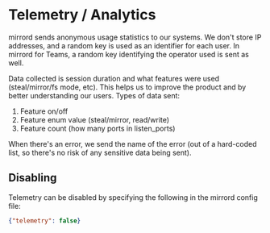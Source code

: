 # Telemetry / Analytics

mirrord sends anonymous usage statistics to our systems.
We don't store IP addresses, and a random key is used as an identifier for each user. In mirrord for Teams, a random key identifying the operator used is sent as well.

Data collected is session duration and what features were used (steal/mirror/fs mode, etc).
This helps us to improve the product and by better understanding our users.
Types of data sent:
1. Feature on/off
2. Feature enum value (steal/mirror, read/write)
3. Feature count (how many ports in listen_ports)

When there's an error, we send the name of the error (out of a hard-coded list, so there's no risk of any sensitive data being sent).

## Disabling

Telemetry can be disabled by specifying the following in the mirrord config file:
```json
{"telemetry": false}
```
